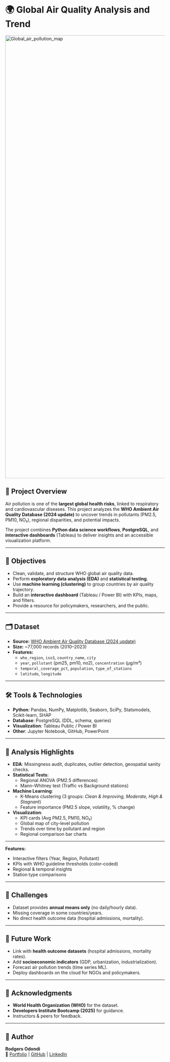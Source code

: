 # 🌍 Global Air Quality Analysis and Trend 

<img width="2753" height="1400" alt="Global_air_pollution_map" src="https://github.com/user-attachments/assets/a8241191-2ea4-4cf4-8881-2a674f5a7584" />

## 📌 Project Overview  
Air pollution is one of the **largest global health risks**, linked to respiratory and cardiovascular diseases. This project analyzes the **WHO Ambient Air Quality Database (2024 update)** to uncover trends in pollutants (PM2.5, PM10, NO₂), regional disparities, and potential impacts.  

The project combines **Python data science workflows**, **PostgreSQL**, and **interactive dashboards** (Tableau) to deliver insights and an accessible visualization platform.  

---

## 🎯 Objectives  
- Clean, validate, and structure WHO global air quality data.  
- Perform **exploratory data analysis (EDA)** and **statistical testing**.  
- Use **machine learning (clustering)** to group countries by air quality trajectory.  
- Build an **interactive dashboard** (Tableau / Power BI) with KPIs, maps, and filters.  
- Provide a resource for policymakers, researchers, and the public.  

---

## 🗂️ Dataset  
- **Source:** [WHO Ambient Air Quality Database (2024 update)](https://www.who.int/publications/m/item/who-ambient-air-quality-database-(update-jan-2024))  
- **Size:** ~77,000 records (2010–2023)  
- **Features:**  
  - `who_region`, `iso3`, `country_name`, `city`  
  - `year`, `pollutant` (pm25, pm10, no2), `concentration` (µg/m³)  
  - `temporal_coverage_pct`, `population`, `type_of_stations`  
  - `latitude`, `longitude`  

---

## 🛠️ Tools & Technologies  
- **Python**: Pandas, NumPy, Matplotlib, Seaborn, SciPy, Statsmodels, Scikit-learn, SHAP  
- **Database**: PostgreSQL (DDL, schema, queries)  
- **Visualization**: Tableau Public / Power BI  
- **Other**: Jupyter Notebook, GitHub, PowerPoint  

---

## 🔬 Analysis Highlights  
- **EDA**: Missingness audit, duplicates, outlier detection, geospatial sanity checks.  
- **Statistical Tests**:  
  - Regional ANOVA (PM2.5 differences)  
  - Mann–Whitney test (Traffic vs Background stations)  
- **Machine Learning**:  
  - K-Means clustering (3 groups: *Clean & Improving, Moderate, High & Stagnant*)  
  - Feature importance (PM2.5 slope, volatility, % change)  
- **Visualization**:  
  - KPI cards (Avg PM2.5, PM10, NO₂)  
  - Global map of city-level pollution  
  - Trends over time by pollutant and region  
  - Regional comparison bar charts  

--- 

**Features:**  
- Interactive filters (Year, Region, Pollutant)  
- KPIs with WHO guideline thresholds (color-coded)  
- Regional & temporal insights  
- Station type comparisons  

---

## 🚧 Challenges  
- Dataset provides **annual means only** (no daily/hourly data).  
- Missing coverage in some countries/years.  
- No direct health outcome data (hospital admissions, mortality).  

---

## 🔮 Future Work  
- Link with **health outcome datasets** (hospital admissions, mortality rates).  
- Add **socioeconomic indicators** (GDP, urbanization, industrialization).  
- Forecast air pollution trends (time series ML).  
- Deploy dashboards on the cloud for NGOs and policymakers.  

---

## 🙌 Acknowledgments  
- **World Health Organization (WHO)** for the dataset.  
- **Developers Institute Bootcamp (2025)** for guidance.  
- Instructors & peers for feedback.  

---

## 👤 Author
**Rodgers Odondi**  
🔗 [Portfolio](https://www.datascienceportfol.io/odondirodgers) | [GitHub](https://github.com/Rodondi) | [LinkedIn](https://www.linkedin.com/in/rodgers-odondi-912351267/)
